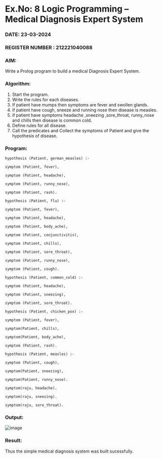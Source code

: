# Ex.No: 8  Logic Programming –  Medical Diagnosis Expert System
### DATE:  23-03-2024 

### REGISTER NUMBER : 212221040088
### AIM: 
Write a Prolog program to build a medical Diagnosis Expert System.
###  Algorithm:
1. Start the program.
2. Write the rules for each diseases.
3. If patient have mumps then symptoms are fever and swollen glands.
4. If patient have cough, sneeze and running nose then disease is measles.
5. if patient have symptoms headache ,sneezing ,sore_throat, runny_nose and  chills then disease is common cold.
6. Define rules for all disease.
7. Call the predicates and Collect the symptoms of Patient and give the hypothesis of disease.
        

### Program:
```
hypothesis (Patient, german_measles) :-

symptom (Patient, fever),

symptom (Patient, headache),

symptom (Patient, runny_nose),

symptom (Patient, rash).

hypothesis (Patient, flu) :-

symptom (Patient, fever),

symptom (Patient, headache),

symptom (Patient, body_ache),

symptom (Patient, conjunctivitis),

symptom (Patient, chills),

symptom (Patient, sore_throat),

symptom (Patient, runny_nose),

symptom (Patient, cough).

hypothesis (Patient, common_cold) :-

symptom (Patient, headache),

symptom (Patient, sneezing),

symptom (Patient, sore_throat).

hypothesis (Patient, chicken_pox) :-

symptom (Patient, fever),

symptom(Patient, chills),

symptom(Patient, body_ache),

symptom (Patient, rash).

hypothesis (Patient, measles) :-

symptom (Patient, cough),

symptom(Patient, sneezing),

symptom(Patient, runny_nose).

symptom(raju, headache).

symptom(raju, sneezing).

symptom(raju, sore_throat).

```








### Output:

![image](https://github.com/Leela1822/AI_Lab_2023-24/assets/106167639/76f1d571-fd9d-4f80-a58d-2ad2465272e3)


### Result:
Thus the simple medical diagnosis system was built sucessfully.
